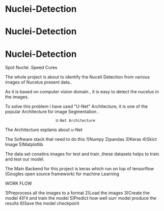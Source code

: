 # Nuclei-Detection


# Nuclei-Detection

# Nuclei-Detection

Spot Nuclei .Speed Cures

The whole project is about to identify the Nuceli Detection from various images of Nucelus present data..

As it is based on computer vision domain , it is easy to detect the nucelus in the images.

To solve this problem i have used "U-Net" Architecture, it is one of the popular Architecture for image Segmentation .








                           U-Net Architecture




The Architecture explanis about u-Net


The Software stack that need to do this
1)Numpy
2)pandas
3)Keras
4)Skict Image
5)Matplotlib



The data set conatins images for test and train ,these datasets helps to train and test our model.

The Main Backend for this project is keras which run on top of tensorflow (Googles open source framework) for machine Learning 

WORK FLOW

1)Preprocess all the images to a format
2)Load the images
3)Create the model
4)Fit and train the model
5)Predict how well ourr model produce the results
6)Save the model checkpoint
